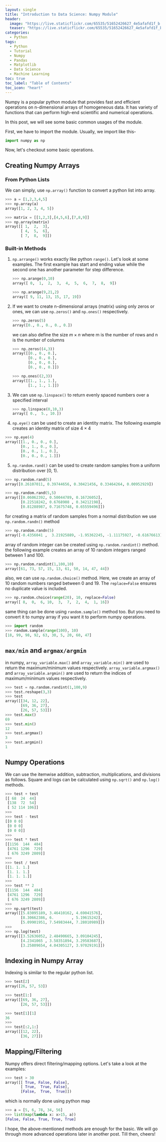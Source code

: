 ```yaml
---
layout: single
title: "Introduction to Data Science: Numpy Module"
header:
  image: "https://live.staticflickr.com/65535/51652426627_4e5afafd1f_b.jpg"
  teaser: "https://live.staticflickr.com/65535/51652426627_4e5afafd1f_b.jpg"
categories:
  - Python
tags:
  - Python
  - Tutorial
  - Numpy
  - Pandas
  - Matplotlib
  - Data Science
  - Machine Learning
toc: true
toc_label: "Table of Contents"
toc_icon: "heart"
---
```


Numpy is a popular python module that provides fast and efficient operations on n-dimensional arrays of homogeneous data. It has variety of functions that can perform high-end scientific and numerical operations.

In this post, we will see some basic common usages of the module.

First, we have to import the module. Usually, we import like this-
```python
import numpy as np
```

Now, let's checkout some basic operations.

## Creating Numpy Arrays

### From Python Lists
We can simply, use `np.array()` function to convert a python list into array.
```python
>>> a = [1,2,3,4,5]
>>> np.array(a)
array([1, 2, 3, 4, 5])
```

```python
>>> matrix = [[1,2,3],[4,5,6],[7,8,9]]
>>> np.array(matrix)
array([[ 1,  2,  3],
       [ 4,  5,  6],
       [ 7,  8,  9]])
```

### Built-in Methods
1. `np.arrange()` works exactly like python `range()`. Let's look at some examples. The first example has start and ending value while the second one has another parameter for step difference.
	```python
	>>> np.arange(0,10)
	array([ 0,  1,  2,  3,  4,  5,  6,  7,  8,  9])
	```

	```python
	>>> np.arange(9,21,2)
	array([ 9, 11, 13, 15, 17, 19])
	```

2. If we want to create n-dimensional arrays (matrix) using only zeros or ones, we can use `np.zeros()` and `np.ones()` respectively.
	```python
	>>> np.zeros(5)
	array([0., 0., 0., 0., 0.])
	```
	we can also define the size $m \times n$ where m is the number of rows and n is the number of columns
	```python
	>>> np.zeros((4,3))
	array([[0., 0., 0.],
	       [0., 0., 0.],
	       [0., 0., 0.],
	       [0., 0., 0.]])
	```

	```python
	>>> np.ones((2,3))
	array([[1., 1., 1.],
	       [1., 1., 1.]])
	```

3. We can use `np.linspace()` to return evenly spaced numbers over a specified interval

	```python
	>>> np.linspace(0,10,3)
	array([ 0.,  5., 10.])
	```

4. `np.eye()` can be used to create an identity matrix. The following example creates an identity matrix of size $4 \times 4$
```python
>>> np.eye(4)
array([[1., 0., 0., 0.],
       [0., 1., 0., 0.],
       [0., 0., 1., 0.],
       [0., 0., 0., 1.]])
```

5. `np.random.rand()` can be used to create random samples from a uniform distribution over [0, 1).
```python
>>> np.random.rand(5)
array([0.26107011, 0.39744656, 0.30421456, 0.33464264, 0.00952929])
```

```python
>>> np.random.rand(5,5)
array([[0.06062392, 0.50044789, 0.16726052],
       [0.22518242, 0.6768908 , 0.34212198],
       [0.81288987, 0.71675748, 0.65559496]])
```
for creating a matrix of random samples from a normal distribution we use `np.random.randn()` method
```python
>>> np.random.randn(5)
array([-0.4356041 ,  3.21925889, -1.95362245, -1.11175927, -0.61676613])
```
array of random integer can be created using `np.random.randint()` method. the following example creates an array of $10$ random integers ranged between $1$ and $100$.
```python
>>> np.random.randint(1,100,10)
array([61, 73, 57, 15, 13, 61, 50, 14, 47, 44])
```
also, we can use `np.random.choice()` method. Here, we create an array of $10$ random numbers ranged between $0$ and $19$. The `replace=False` ensures no duplicate value is included.
```python
>>> np.random.choice(range(20), 10, replace=False)
array([ 8,  0,  6, 10,  3,  7,  2,  4,  1, 16])
```
same thing can be done using `random.sample()` method too. But you need to convert it to numpy array if you want it to perform numpy operations.
```python
>>> import random
>>> random.sample(range(100), 10)
[18, 99, 98, 92, 63, 30, 5, 20, 60, 47]
```

## `max/min` and `argmax/argmin`
in numpy, `array_variable.max()` and `array_variable.min()` are used to return the maximum/minimum values respectively. `array_variable.argmax()` and `array_variable.argmin()` are used to return the indices of maximum/minimum values respectively. 

```python
>>> test = np.random.randint(1,100,9)
>>> test.reshape(3,3)
>>> test
array([[34, 12, 22],
       [69, 36, 27],
       [26, 57, 53]])
>>> test.max()
69
>>> test.min()
12
>>> test.argmax()
3
>>> test.argmin()
1
```

## Numpy Operations
We can use the itemwise addition, subtraction, multiplications, and divisions as follows. Square and logs can be calculated using `np.sqrt()` and `np.log()` methods.
```python
>>> test + test
[[ 68  24  44]
 [138  72  54]
 [ 52 114 106]]
>>>
>>> test - test
[[0 0 0]
 [0 0 0]
 [0 0 0]]
>>>
>>> test * test
[[1156  144  484]
 [4761 1296  729]
 [ 676 3249 2809]]
>>>
>>> test / test
[[1. 1. 1.]
 [1. 1. 1.]
 [1. 1. 1.]]
>>>
>>> test ** 2
[[1156  144  484]
 [4761 1296  729]
 [ 676 3249 2809]]
>>>
>>> np.sqrt(test)
array([[5.83095189, 3.46410162, 4.69041576],
       [8.30662386, 6.        , 5.19615242],
       [5.09901951, 7.54983444, 7.28010989]])
>>> 
>>> np.log(test)
array([[3.52636052, 2.48490665, 3.09104245],
       [4.2341065 , 3.58351894, 3.29583687],
       [3.25809654, 4.04305127, 3.97029191]])
```


## Indexing in Numpy Array
Indexing is similar to the regular python list.
```python
>>> test[2]
array([26, 57, 53])
```

```python
>>> test[1:]
array([[69, 36, 27],
       [26, 57, 53]])
```

```python
>>> test[1][1]
36
>>>
>>> test[:2,1:]
array([[12, 22],
       [36, 27]])
```

## Mapping/Filtering
Numpy offers direct filtering/mapping options. Let's take a look at the examples:
```python
>>> test > 30
array([[ True, False, False],
       [ True,  True, False],
       [False,  True,  True]])
```

which is normally done using python map
```python
>>> a = [5, 6, 78, 34, 56]
>>> list(map(lambda x: x>15, a))
[False, False, True, True, True]
```

I hope, the above-mentioned methods are enough for the basic. We will go through more advanced operations later in another post. Till then, cheers!


<!--stackedit_data:
eyJoaXN0b3J5IjpbLTE0Njc5NzYwMTIsMTI5Mjg4NDQ0MF19
-->